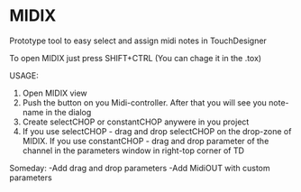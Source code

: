 # MIDIX
Prototype tool to easy select and assign midi notes in TouchDesigner

To open MIDIX just press SHIFT+CTRL (You can chage it in the .tox)

USAGE:
1) Open MIDIX view
2) Push the button on you Midi-controller. After that you will see you note-name in the dialog
3) Create selectCHOP or constantCHOP anywere in you project
4) If you use selectCHOP - drag and drop selectCHOP on the drop-zone of MIDIX. If you use constantCHOP - drag and drop parameter of the channel in the parameters window in right-top corner of TD



Someday:
-Add drag and drop parameters
-Add MidiOUT with custom parameters

